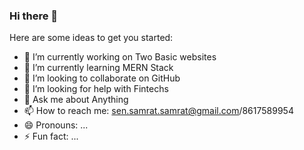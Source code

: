 ### Hi there 👋

Here are some ideas to get you started:

- 🔭 I’m currently working on Two Basic websites
- 🌱 I’m currently learning MERN Stack
- 👯 I’m looking to collaborate on GitHub
- 🤔 I’m looking for help with Fintechs
- 💬 Ask me about Anything
- 📫 How to reach me: sen.samrat.samrat@gmail.com/8617589954
- 😄 Pronouns: ...
- ⚡ Fun fact: ...
  
